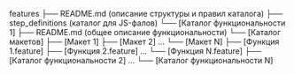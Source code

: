 features
├── README.md (описание структуры и правил каталога)
├── step_definitions (каталог для JS-фалов)
└── [Каталог функциональности 1]
    ├── README.md (общее описание функциональности)
    └── [Каталог макетов]
        ├── [Макет 1]
        ├── [Макет 2]
        ...
        └── [Макет N]
    ├── [Функция 1.feature]
    ├── [Функция 2.feature]
    ...
    └── [Функция N.feature]
├── [Каталог функциональности 2]
...
└── [Каталог функциональности N]
